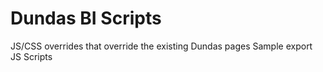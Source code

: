 # Dundas BI Scripts

JS/CSS overrides that override the existing Dundas pages
Sample export JS Scripts
